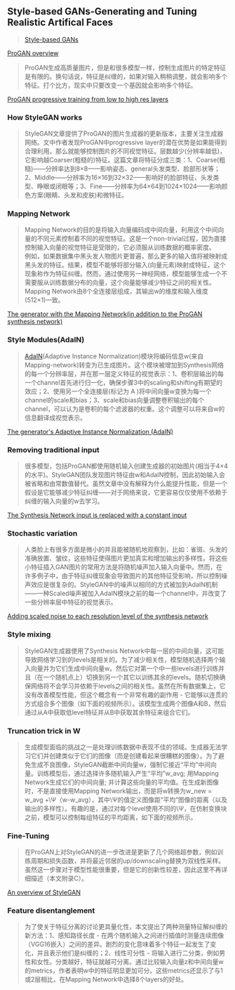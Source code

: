 
## Style-based GANs-Generating and Tuning Realistic Artifical Faces
> [Style-based GANs](https://www.lyrn.ai/2018/12/26/a-style-based-generator-architecture-for-generative-adversarial-networks/ "Style-based GANs")


[ProGAN overview](https://www.lyrn.ai/wp-content/uploads/2018/12/ProGAN-chart-1.png "ProGAN overview")

> ProGAN生成高质量图片，但是和很多模型一样，控制生成图片的特定特征是有限的。换句话说，特征是纠缠的，如果对输入稍稍调整，就会影响多个特征。打个比方，现实中只要改变一个基因就会影响多个特征。

[ProGAN progressive training from low to high res layers](https://www.lyrn.ai/wp-content/uploads/2018/12/ProGAN.gif "ProGAN progressive training from low to high res layers")


### How StyleGAN works
> StyleGAN文章提供了ProGAN的图片生成器的更新版本，主要关注生成器网络。文中作者发现ProGAN中progressive layer的潜在优势是如果能得到合理利用，那么就能够控制图片的不同视觉特征。层数越少(分辨率越低)，它影响越Coarser(粗糙的)特征。这篇文章将特征分成三类：1、Coarse(粗糙)——分辨率达到8×8——影响姿态、general头发类型、脸部形状等；2、Middle——分辨率为16×16到32×32——影响好的脸部特征、头发类型、睁眼或闭眼等；3、Fine——分辨率为64×64到1024×1024——影响颜色方案(眼睛、头发和皮肤)和微特征。



### Mapping Network
> Mapping Network的目的是将输入向量编码成中间向量，利用这个中间向量的不同元素控制着不同的视觉特征。这是一个non-trivial过程，因为直接控制输入向量的视觉特征是受限的，它必须服从训练数据的概率密度。<br>例如，如果数据集中黑头发人物图片更普遍，那么更多的输入值将被映射成黑头发的特征。结果，模型不能够将部分输入(向量元素)映射成特征，这个现象称作为特征纠缠。然而，通过使用另一神经网络，模型能够生成一个不需要服从训练数据分布的向量，这个向量能够减少特征之间的相关性。<br>Mapping Network由8个全连接层组成，其输出w的维度和输入维度(512×1)一致。

[The generator with the Mapping Network(in addition to the ProGAN synthesis network)](https://www.lyrn.ai/wp-content/uploads/2018/12/StyleGAN-generator-Mapping-network.png "The generator with the Mapping Network(in addition to the ProGAN synthesis network)")

### Style Modules(AdaIN)
> [AdaIN](https://arxiv.org/abs/1703.06868 "AdaIN")(Adaptive Instance Normalization)模块将编码信息w(来自Mapping-network)转变为已生成图片。这个模块被增加到Synthesis网络的每一个分辨率层，并在那一层定义特征的视觉表示：1、卷积层输出的每一个channel首先进行归一化，确保步骤3中的scaling和shifting有期望的效应；2、使用另一个全连接层(标记为 A )将中间向量w变换为每一个channel的scale和bias；3、scale和bias向量调整卷积输出的每个channel，可以认为是卷积的每个滤波器的权重。这个调整可以将来自w的信息翻译成视觉表示。

[The generator's Adaptive Instance Normalization (AdaIN)](https://www.lyrn.ai/wp-content/uploads/2018/12/StyleGAN-generator-AdaIN.png "The generator's Adaptive Instance Normalization (AdaIN)")

### Removing traditional input
> 很多模型，包括ProGAN都使用随机输入创建生成器的初始图片(相当于4×4的水平)。StyleGAN团队发现图片特征由w和AdaIN控制，因此初始输入会被省略和由常数值替代。虽然文章中没有解释为什么能提升性能，但是一个假设是它能够减少特征纠缠——对于网络来说，它更容易仅仅使用不依赖于纠缠的输入向量的w去学习。

[The Synthesis Network input is replaced with a constant input](https://www.lyrn.ai/wp-content/uploads/2018/12/StyleGAN-generator-Input.png "The Synthesis Network input is replaced with a constant input")


### Stochastic variation
> 人类脸上有很多方面是微小的并且能被随机地观察到，比如：雀斑、头发的准确放置、皱纹，这些特征使得图片更加真实和增加输出的多样性。将这些小特征插入GAN图片的常用方法是将随机噪声加入输入向量中。然而，在许多例子中，由于特征纠缠现象会导致图片的其他特征受影响，所以控制噪声效应是很复杂的。StyleGAN中的噪声以相同的方式被加到AdaIN机制——一种Scaled噪声被加入AdaIN模块之前的每一个channel中，并改变了一些分辨率层中特征的视觉表示。

[Adding scaled noise to each resolution level of the synthesis network](https://www.lyrn.ai/wp-content/uploads/2018/12/StyleGAN-generator-Noise.png "Adding scaled noise to each resolution level of the synthesis network")

### Style mixing
> StyleGAN生成器使用了Synthesis Network中每一层的中间向量，这可能导致网络学习到的levels是相关的。为了减少相关性，模型随机选择两个输入向量并为它们生成中间向量w。然后它对第一个中一些levels进行训练并且（在一个随机点上）切换到另一个其它以训练其余的levels。随机切换确保网络将不会学习并依赖于levels之间的相关性。虽然在所有数据集上，它没有改善模型性能，但这个概念有一个非常有趣的副作用 - 它能够以连贯的方式组合多个图像（如下面的视频所示）。该模型生成两个图像A和B，然后通过从A中获取低level特征并从B中获取其余特征来组合它们。

### Truncation trick in W
> 生成模型面临的挑战之一是处理训练数据中表现不佳的领域。生成器无法学习它们并创建类似于它们的图像（而是创建看起来很糟糕的图像）。为了避免生成不良图像，StyleGAN截断中间向量w，强制它接近“平均”中间向量。训练模型后，通过选择许多随机输入产生“平均”w_avg; 用Mapping Network生成它们的中间向量; 并计算这些向量的平均值。在生成新图像时，不是直接使用Mapping Network输出，而是将w转换为w_new = w_avg +\Ψ（w-w_avg），其中\Ψ的值定义图像距“平均”图像的距离（以及输出的多样性）。有趣的是，通过对每个level使用不同的\Ψ，在仿射变换块之前，模型可以控制每组特征的平均距离，如下面的视频所示。


### Fine-Tuning
> 在ProGAN上对StyleGAN的进一步改进是更新了几个网络超参数，例如训练周期和损失函数，并将最近邻居的up/downscaling替换为双线性采样。虽然这一步骤对于模型性能很重要，但是它的创新性较差，因此这里不再详细描述（本文附录C）。

[An overview of StyleGAN](https://www.lyrn.ai/wp-content/uploads/2018/12/NVIDIA-Style-based-GANs-Chart.png "An overview of StyleGAN")


### Feature disentanglement
> 为了使关于特征分离的讨论更具量化性，本文提出了两种测量特征解纠缠的新方法：1、感知路径长度 - 在两个随机输入之间进行插值时测量连续图像（VGG16嵌入）之间的差异。剧烈的变化意味着多个特征一起发生了变化，并且表示他们是纠缠的；2、线性可分性 - 将输入进行二分类，例如男性和女性。分类越好，特征就越可分离。通过比较输入向量z和中间向量w的metrics，作者表明w中的特征明显更加可分。这些metrics还显示了与1或2层相比，在Mapping Network中选择8个layers的好处。

